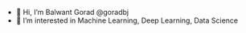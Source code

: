 - 👋 Hi, I’m Balwant Gorad @goradbj
- 👀 I’m interested in Machine Learning, Deep Learning, Data Science 

<!---
goradbj/goradbj is a ✨ special ✨ repository because its `README.md` (this file) appears on your GitHub profile.
You can click the Preview link to take a look at your changes.
--->
